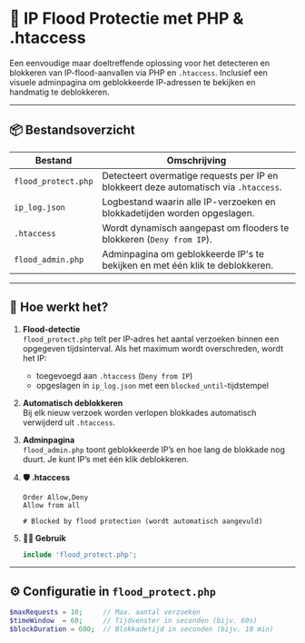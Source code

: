 # 🔐 IP Flood Protectie met PHP & .htaccess

Een eenvoudige maar doeltreffende oplossing voor het detecteren en blokkeren van IP-flood-aanvallen via PHP en `.htaccess`. Inclusief een visuele adminpagina om geblokkeerde IP-adressen te bekijken en handmatig te deblokkeren.

---

## 📦 Bestandsoverzicht

| Bestand             | Omschrijving |
|---------------------|--------------|
| `flood_protect.php` | Detecteert overmatige requests per IP en blokkeert deze automatisch via `.htaccess`. |
| `ip_log.json`       | Logbestand waarin alle IP-verzoeken en blokkadetijden worden opgeslagen. |
| `.htaccess`         | Wordt dynamisch aangepast om flooders te blokkeren (`Deny from IP`). |
| `flood_admin.php`   | Adminpagina om geblokkeerde IP's te bekijken en met één klik te deblokkeren. |

---

## 🚦 Hoe werkt het?

1. **Flood-detectie**  
   `flood_protect.php` telt per IP-adres het aantal verzoeken binnen een opgegeven tijdsinterval. Als het maximum wordt overschreden, wordt het IP:
   - toegevoegd aan `.htaccess` (`Deny from IP`)
   - opgeslagen in `ip_log.json` met een `blocked_until`-tijdstempel

2. **Automatisch deblokkeren**  
   Bij elk nieuw verzoek worden verlopen blokkades automatisch verwijderd uit `.htaccess`.

3. **Adminpagina**  
   `flood_admin.php` toont geblokkeerde IP’s en hoe lang de blokkade nog duurt. Je kunt IP’s met één klik deblokkeren.

4. **🛡️ .htaccess**  
   ```.htaccess
   Order Allow,Deny
   Allow from all
   
   # Blocked by flood protection (wordt automatisch aangevuld)

5. **👨‍💻 Gebruik**  
     ```php
   include 'flood_protect.php'; 
---

## ⚙️ Configuratie in `flood_protect.php`

```php
$maxRequests = 10;     // Max. aantal verzoeken
$timeWindow  = 60;     // Tijdvenster in seconden (bijv. 60s)
$blockDuration = 600;  // Blokkadetijd in seconden (bijv. 10 min)
